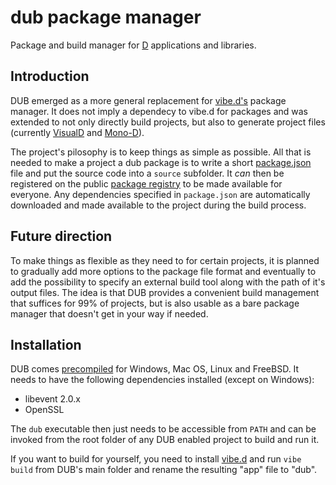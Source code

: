 dub package manager
===================

Package and build manager for [D](http://dlang.org/) applications and libraries.


Introduction
------------

DUB emerged as a more general replacement for [vibe.d's](http://vibed.org/) package manager. It does not imply a dependecy to vibe.d for packages and was extended to not only directly build projects, but also to generate project files (currently [VisualD](https://github.com/rainers/visuald) and [Mono-D](http://mono-d.alexanderbothe.com/)).

The project's pilosophy is to keep things as simple as possible. All that is needed to make a project a dub package is to write a short [package.json](http://registry.vibed.org/publish) file and put the source code into a `source` subfolder. It *can* then be registered on the public [package registry](http://registry.vibed.org) to be made available for everyone. Any dependencies specified in `package.json` are automatically downloaded and made available to the project during the build process.


Future direction
----------------

To make things as flexible as they need to for certain projects, it is planned to gradually add more options to the package file format and eventually to add the possibility to specify an external build tool along with the path of it's output files. The idea is that DUB provides a convenient build management that suffices for 99% of projects, but is also usable as a bare package manager that doesn't get in your way if needed.


Installation
------------

DUB comes [precompiled](http://registry.vibed.org/download) for Windows, Mac OS, Linux and FreeBSD. It needs to have the following dependencies installed (except on Windows):

 - libevent 2.0.x
 - OpenSSL

The `dub` executable then just needs to be accessible from `PATH` and can be invoked from the root folder of any DUB enabled project to build and run it.

If you want to build for yourself, you need to install [vibe.d](http://vibed.org/download) and run `vibe build` from DUB's main folder and rename the resulting "app" file to "dub".
